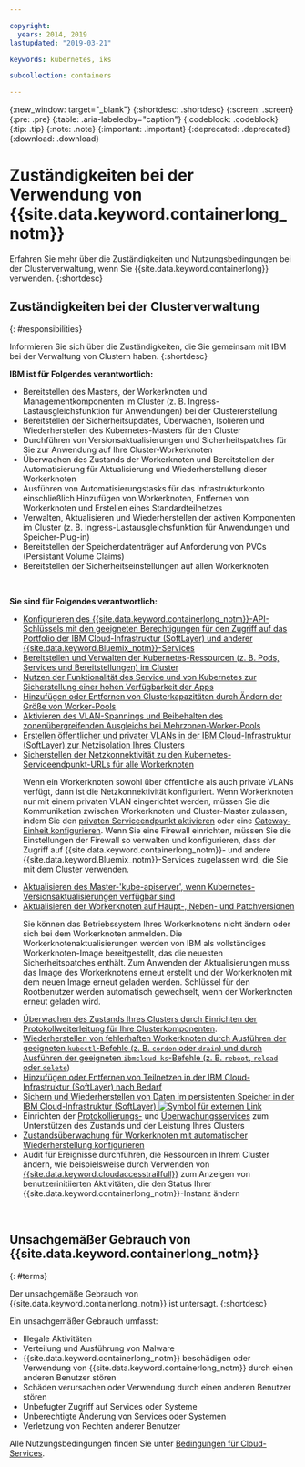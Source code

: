 ```yaml
---

copyright:
  years: 2014, 2019
lastupdated: "2019-03-21"

keywords: kubernetes, iks

subcollection: containers

---
```


{:new_window: target="_blank"}
{:shortdesc: .shortdesc}
{:screen: .screen}
{:pre: .pre}
{:table: .aria-labeledby="caption"}
{:codeblock: .codeblock}
{:tip: .tip}
{:note: .note}
{:important: .important}
{:deprecated: .deprecated}
{:download: .download}



# Zuständigkeiten bei der Verwendung von {{site.data.keyword.containerlong_notm}}
Erfahren Sie mehr über die Zuständigkeiten und Nutzungsbedingungen bei der Clusterverwaltung, wenn Sie {{site.data.keyword.containerlong}} verwenden.
{:shortdesc}

## Zuständigkeiten bei der Clusterverwaltung
{: #responsibilities}

Informieren Sie sich über die Zuständigkeiten, die Sie gemeinsam mit IBM bei der Verwaltung von Clustern haben.
{:shortdesc}

**IBM ist für Folgendes verantwortlich:**

- Bereitstellen des Masters, der Workerknoten und Managementkomponenten im Cluster (z. B. Ingress-Lastausgleichsfunktion für Anwendungen) bei der Clustererstellung
- Bereitstellen der Sicherheitsupdates, Überwachen, Isolieren und Wiederherstellen des Kubernetes-Masters für den Cluster
- Durchführen von Versionsaktualisierungen und Sicherheitspatches für Sie zur Anwendung auf Ihre Cluster-Workerknoten
- Überwachen des Zustands der Workerknoten und Bereitstellen der Automatisierung für Aktualisierung und Wiederherstellung dieser Workerknoten
- Ausführen von Automatisierungstasks für das Infrastrukturkonto einschließlich Hinzufügen von Workerknoten, Entfernen von Workerknoten und Erstellen eines Standardteilnetzes
- Verwalten, Aktualisieren und Wiederherstellen der aktiven Komponenten im Cluster (z. B. Ingress-Lastausgleichsfunktion für Anwendungen und Speicher-Plug-in)
- Bereitstellen der Speicherdatenträger auf Anforderung von PVCs (Persistant Volume Claims)
- Bereitstellen der Sicherheitseinstellungen auf allen Workerknoten

</br>

**Sie sind für Folgendes verantwortlich:**

- [Konfigurieren des {{site.data.keyword.containerlong_notm}}-API-Schlüssels mit den geeigneten Berechtigungen für den Zugriff auf das Portfolio der IBM Cloud-Infrastruktur (SoftLayer) und anderer {{site.data.keyword.Bluemix_notm}}-Services](/docs/containers?topic=containers-users#api_key)
- [Bereitstellen und Verwalten der Kubernetes-Ressourcen (z. B. Pods, Services und Bereitstellungen) im Cluster](/docs/containers?topic=containers-app#app_cli)
- [Nutzen der Funktionalität des Service und von Kubernetes zur Sicherstellung einer hohen Verfügbarkeit der Apps](/docs/containers?topic=containers-app#highly_available_apps)
- [Hinzufügen oder Entfernen von Clusterkapazitäten durch Ändern der Größe von Worker-Pools](/docs/containers?topic=containers-clusters#add_workers)
- [Aktivieren des VLAN-Spannings und Beibehalten des zonenübergreifenden Ausgleichs bei Mehrzonen-Worker-Pools](/docs/containers?topic=containers-plan_clusters#ha_clusters)
- [Erstellen öffentlicher und privater VLANs in der IBM Cloud-Infrastruktur (SoftLayer) zur Netzisolation Ihres Clusters](/docs/infrastructure/vlans?topic=vlans-getting-started-with-vlans#getting-started-with-vlans)
- [Sicherstellen der Netzkonnektivität zu den Kubernetes-Serviceendpunkt-URLs für alle Workerknoten](/docs/containers?topic=containers-firewall#firewall) <p class="note">Wenn ein Workerknoten sowohl über öffentliche als auch private VLANs verfügt, dann ist die Netzkonnektivität konfiguriert. Wenn Workerknoten nur mit einem privaten VLAN eingerichtet werden, müssen Sie die Kommunikation zwischen Workerknoten und Cluster-Master zulassen, indem Sie den [privaten Serviceendpunkt aktivieren](/docs/containers?topic=containers-cs_network_ov#cs_network_ov_master_private) oder eine [Gateway-Einheit konfigurieren](/docs/containers?topic=containers-cs_network_ov#cs_network_ov_master_gateway). Wenn Sie eine Firewall einrichten, müssen Sie die Einstellungen der Firewall so verwalten und konfigurieren, dass der Zugriff auf {{site.data.keyword.containerlong_notm}}- und andere {{site.data.keyword.Bluemix_notm}}-Services zugelassen wird, die Sie mit dem Cluster verwenden.</p>
- [Aktualisieren des Master-'kube-apiserver', wenn Kubernetes-Versionsaktualisierungen verfügbar sind](/docs/containers?topic=containers-update#master)
- [Aktualisieren der Workerknoten auf Haupt-, Neben- und Patchversionen](/docs/containers?topic=containers-update#worker_node) <p class="note">Sie können das Betriebssystem Ihres Workerknotens nicht ändern oder sich bei dem Workerknoten anmelden. Die Workerknotenaktualisierungen werden von IBM als vollständiges Workerknoten-Image bereitgestellt, das die neuesten Sicherheitspatches enthält. Zum Anwenden der Aktualisierungen muss das Image des Workerknotens erneut erstellt und der Workerknoten mit dem neuen Image erneut geladen werden. Schlüssel für den Rootbenutzer werden automatisch gewechselt, wenn der Workerknoten erneut geladen wird. </p>
- [Überwachen des Zustands Ihres Clusters durch Einrichten der Protokollweiterleitung für Ihre Clusterkomponenten](/docs/containers?topic=containers-health#health).   
- [Wiederherstellen von fehlerhaften Workerknoten durch Ausführen der geeigneten `kubectl`-Befehle (z. B. `cordon` oder `drain`) und durch Ausführen der geeigneten `ibmcloud ks`-Befehle (z. B. `reboot`, `reload` oder `delete`](/docs/containers?topic=containers-cs_cli_reference#cs_worker_reboot))
- [Hinzufügen oder Entfernen von Teilnetzen in der IBM Cloud-Infrastruktur (SoftLayer) nach Bedarf](/docs/containers?topic=containers-subnets#subnets)
- [Sichern und Wiederherstellen von Daten im persistenten Speicher in der IBM Cloud-Infrastruktur (SoftLayer) ![Symbol für externen Link](../icons/launch-glyph.svg "Symbol für externen Link")](/docs/services/RegistryImages/ibm-backup-restore?topic=RegistryImages-ibmbackup_restore_starter)
- Einrichten der [Protokollierungs-](/docs/containers?topic=containers-health#logging) und [Überwachungsservices](/docs/containers?topic=containers-health#view_metrics) zum Unterstützen des Zustands und der Leistung Ihres Clusters
- [Zustandsüberwachung für Workerknoten mit automatischer Wiederherstellung konfigurieren](/docs/containers?topic=containers-health#autorecovery)
- Audit für Ereignisse durchführen, die Ressourcen in Ihrem Cluster ändern, wie beispielsweise durch Verwenden von [{{site.data.keyword.cloudaccesstrailfull}}](/docs/containers?topic=containers-at_events#at_events) zum Anzeigen von benutzerinitiierten Aktivitäten, die den Status Ihrer {{site.data.keyword.containerlong_notm}}-Instanz ändern

<br />


## Unsachgemäßer Gebrauch von {{site.data.keyword.containerlong_notm}}
{: #terms}

Der unsachgemäße Gebrauch von {{site.data.keyword.containerlong_notm}} ist untersagt.
{:shortdesc}

Ein unsachgemäßer Gebrauch umfasst:

*   Illegale Aktivitäten
*   Verteilung und Ausführung von Malware
*   {{site.data.keyword.containerlong_notm}} beschädigen oder Verwendung von {{site.data.keyword.containerlong_notm}} durch einen anderen Benutzer stören
*   Schäden verursachen oder Verwendung durch einen anderen Benutzer stören
*   Unbefugter Zugriff auf Services oder Systeme
*   Unberechtigte Änderung von Services oder Systemen
*   Verletzung von Rechten anderer Benutzer

Alle Nutzungsbedingungen finden Sie unter [Bedingungen für Cloud-Services](https://cloud.ibm.com/docs/overview/terms-of-use/notices.html#terms).
